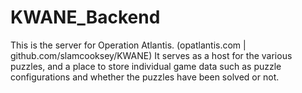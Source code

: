 # KWANE_Backend
This is the server for Operation Atlantis.
(opatlantis.com | github.com/slamcooksey/KWANE)
It serves as a host for the various puzzles, and a place to store individual game data such as puzzle configurations and whether the puzzles have been solved or not.
